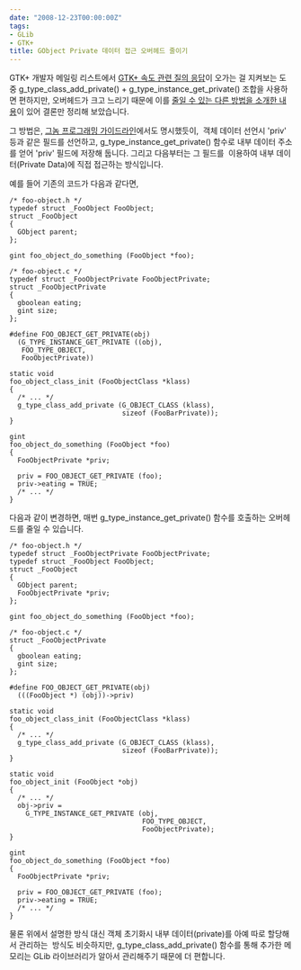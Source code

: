 ```yaml
---
date: "2008-12-23T00:00:00Z"
tags:
- GLib
- GTK+
title: GObject Private 데이터 접근 오버헤드 줄이기
---
```


GTK+ 개발자 메일링 리스트에서 [GTK+ 속도 관련 질의 응답](http://mail.gnome.org/archives/gtk-devel-list/2008-December/thread.html#00061)이 오가는 걸 지켜보는 도중 g\_type\_class\_add\_private() + g\_type\_instance\_get\_private() 조합을 사용하면 편하지만, 오버헤드가 크고 느리기 때문에 이를 [줄일 수 있는 다른 방법을 소개한 내용](http://mail.gnome.org/archives/gtk-devel-list/2008-December/msg00072.html)이 있어 결론만 정리해 보았습니다.

그 방법은, [그놈 프로그래밍 가이드라인](http://developer.gnome.org/doc/guides/programming-guidelines/binary.html#PRIVATE)에서도 명시했듯이,  객체 데이터 선언시 'priv' 등과 같은 필드를 선언하고, g\_type\_instance\_get\_private() 함수로 내부 데이터 주소를 얻어 'priv' 필드에 저장해 둡니다. 그리고 다음부터는 그 필드를  이용하여 내부 데이터(Private Data)에 직접 접근하는 방식입니다.

예를 들어 기존의 코드가 다음과 같다면,

    /* foo-object.h */
    typedef struct _FooObject FooObject;
    struct _FooObject
    {
      GObject parent;
    };

    gint foo_object_do_something (FooObject *foo);

    /* foo-object.c */
    typedef struct _FooObjectPrivate FooObjectPrivate;
    struct _FooObjectPrivate
    {
      gboolean eating;
      gint size;
    };

    #define FOO_OBJECT_GET_PRIVATE(obj) 
      (G_TYPE_INSTANCE_GET_PRIVATE ((obj), 
       FOO_TYPE_OBJECT, 
       FooObjectPrivate))

    static void
    foo_object_class_init (FooObjectClass *klass)
    {
      /* ... */
      g_type_class_add_private (G_OBJECT_CLASS (klass), 
                                sizeof (FooBarPrivate));
    } 

    gint
    foo_object_do_something (FooObject *foo)
    {
      FooObjectPrivate *priv;

      priv = FOO_OBJECT_GET_PRIVATE (foo);
      priv->eating = TRUE;
      /* ... */
    }

다음과 같이 변경하면, 매번 g\_type\_instance\_get\_private() 함수를 호출하는 오버헤드를 줄일 수 있습니다.

    /* foo-object.h */
    typedef struct _FooObjectPrivate FooObjectPrivate;
    typedef struct _FooObject FooObject;
    struct _FooObject
    {
      GObject parent;
      FooObjectPrivate *priv;
    };

    gint foo_object_do_something (FooObject *foo);

    /* foo-object.c */
    struct _FooObjectPrivate
    {
      gboolean eating;
      gint size;
    };

    #define FOO_OBJECT_GET_PRIVATE(obj) 
      (((FooObject *) (obj))->priv)

    static void
    foo_object_class_init (FooObjectClass *klass)
    {
      /* ... */
      g_type_class_add_private (G_OBJECT_CLASS (klass), 
                                sizeof (FooBarPrivate));
    } 

    static void
    foo_object_init (FooObject *obj)
    {
      /* ... */
      obj->priv = 
        G_TYPE_INSTANCE_GET_PRIVATE (obj, 
                                     FOO_TYPE_OBJECT, 
                                     FooObjectPrivate);
    }

    gint
    foo_object_do_something (FooObject *foo)
    {
      FooObjectPrivate *priv;

      priv = FOO_OBJECT_GET_PRIVATE (foo);
      priv->eating = TRUE;
      /* ... */
    }

물론 위에서 설명한 방식 대신 객체 초기화시 내부 데이터(private)를 아예 따로 할당해서 관리하는  방식도 비슷하지만, g\_type\_class\_add\_private() 함수를 통해 추가한 메모리는 GLib 라이브러리가 알아서 관리해주기 때문에 더 편합니다.
